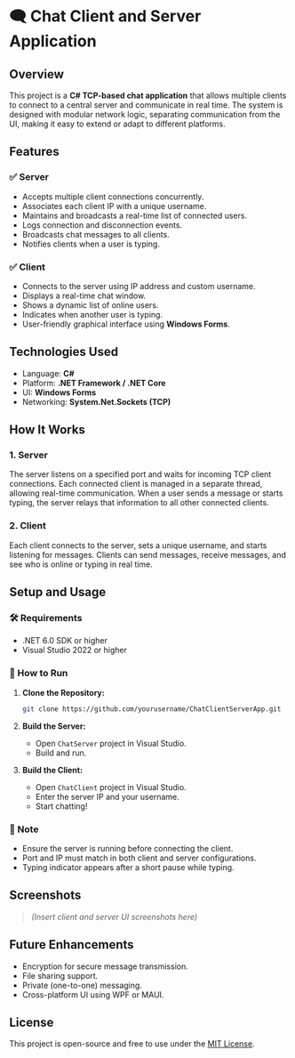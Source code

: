 # 🗨️ Chat Client and Server Application

## Overview

This project is a **C# TCP-based chat application** that allows multiple clients to connect to a central server and communicate in real time. The system is designed with modular network logic, separating communication from the UI, making it easy to extend or adapt to different platforms.

## Features

### ✅ Server
- Accepts multiple client connections concurrently.
- Associates each client IP with a unique username.
- Maintains and broadcasts a real-time list of connected users.
- Logs connection and disconnection events.
- Broadcasts chat messages to all clients.
- Notifies clients when a user is typing.

### ✅ Client
- Connects to the server using IP address and custom username.
- Displays a real-time chat window.
- Shows a dynamic list of online users.
- Indicates when another user is typing.
- User-friendly graphical interface using **Windows Forms**.

## Technologies Used

- Language: **C#**
- Platform: **.NET Framework / .NET Core**
- UI: **Windows Forms**
- Networking: **System.Net.Sockets (TCP)**

## How It Works

### 1. Server
The server listens on a specified port and waits for incoming TCP client connections. Each connected client is managed in a separate thread, allowing real-time communication. When a user sends a message or starts typing, the server relays that information to all other connected clients.

### 2. Client
Each client connects to the server, sets a unique username, and starts listening for messages. Clients can send messages, receive messages, and see who is online or typing in real time.

## Setup and Usage

### 🛠 Requirements
- .NET 6.0 SDK or higher
- Visual Studio 2022 or higher

### 🚀 How to Run

1. **Clone the Repository:**
   ```bash
   git clone https://github.com/yourusername/ChatClientServerApp.git
   ```

2. **Build the Server:**
   - Open `ChatServer` project in Visual Studio.
   - Build and run.

3. **Build the Client:**
   - Open `ChatClient` project in Visual Studio.
   - Enter the server IP and your username.
   - Start chatting!

### 📌 Note
- Ensure the server is running before connecting the client.
- Port and IP must match in both client and server configurations.
- Typing indicator appears after a short pause while typing.

## Screenshots

> *(Insert client and server UI screenshots here)*

## Future Enhancements

- Encryption for secure message transmission.
- File sharing support.
- Private (one-to-one) messaging.
- Cross-platform UI using WPF or MAUI.

## License

This project is open-source and free to use under the [MIT License](LICENSE).
